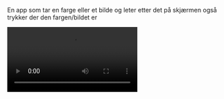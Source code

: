 En app som tar en farge eller et bilde og leter etter det på skjærmen også trykker der den fargen/bildet er

![video of python app](https://files.catbox.moe/5q632m.mp4)